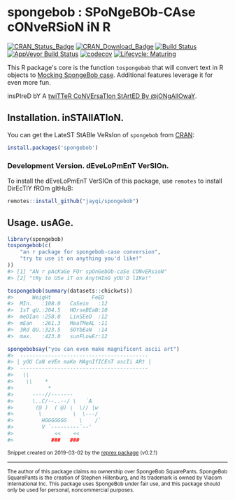 # spongebob : SPoNgeBOb-CAse cONveRSioN iN R

[![CRAN\_Status\_Badge](https://www.r-pkg.org/badges/version-last-release/spongebob)](https://cran.r-project.org/package=spongebob) 
[![CRAN\_Download\_Badge](https://cranlogs.r-pkg.org/badges/grand-total/spongebob)](https://cran.r-project.org/package=spongebob) 
[![Build Status](https://travis-ci.org/jayqi/spongebob.svg?branch=master)](https://travis-ci.org/jayqi/spongebob) 
[![AppVeyor Build Status](https://ci.appveyor.com/api/projects/status/github/jayqi/spOngEbOB?branch=master&svg=true)](https://ci.appveyor.com/project/jayqi/spOngEbOB) 
[![codecov](https://codecov.io/gh/jayqi/spongebob/branch/master/graph/badge.svg)](https://codecov.io/gh/jayqi/spongebob) 
[![Lifecycle: Maturing](https://www.tidyverse.org/lifecycle/#maturing)](https://img.shields.io/badge/lifecycle-maturing-blue.svg)

This R package's core is the function `tospongebob` that will convert text in R objects to [Mocking SpongeBob case](https://knowyourmeme.com/memes/mocking-spongebob). Additional features leverage it for even more fun. 

insPIreD bY A [twiTTeR CoNVErsaTIon StArtED By @jONgAllOwaY](https://twitter.com/jongalloway/status/1075889210714816512).

## Installation. inSTAllATIoN.

You can get the LateST StABle VeRsIon of `spongebob` from [CRAN](https://CRAN.R-project.org/package=spongebob):

``` r
install.packages('spongebob')
```

### Development Version. dEveLoPmEnT VerSIOn.

To install the dEveLoPmEnT VerSIOn of this package, use `remotes` to install DirEcTlY fROm gItHuB:

``` r
remotes::install_github("jayqi/spongebob")
```

## Usage. usAGe.

``` r
library(spongebob)
tospongebob(c(
    "an r package for spongebob-case conversion",
    "try to use it on anything you'd like!"
))
#> [1] "AN r pAcKaGe FOr spOnGebOb-caSe CONvERsioN"
#> [2] "tRy to USe iT on AnytHInG yOU'D lIKe!"

tospongebob(summary(datasets::chickwts))
#>      WeigHt             FeED   
#>  MIn.   :108.0   CaSein   :12  
#>  1sT qU.:204.5   HOrseBEaN:10  
#>  meDIan :258.0   LinSEeD  :12  
#>  mEan   :261.3   MeaTMeAL :11  
#>  3Rd QU.:323.5   SOYbEaN  :14  
#>  max.   :423.0   sunFLowEr:12

spongebobsay("you can even make magnificent ascii art")
#>  ----------------------------------------- 
#> | yOU CaN eVEn maKe MAgnIfICEnT ascIi ARt |
#>  ----------------------------------------- 
#>   \\
#>    \\    *
#>           *
#>      ----//-------
#>      \..C/--..--/ \   `A
#>       (@ )  ( @) \  \// |w
#>        \          \  \---/
#>         HGGGGGGG    \    /`
#>         V `---------`--'
#>             <<    <<
#>            ###   ###
```

<sup>Snippet created on 2019-03-02 by the [reprex package](https://reprex.tidyverse.org) (v0.2.1)</sup>

---

<sup>The author of this package claims no ownership over SpongeBob SquarePants. SpongeBob SquarePants is the creation of Stephen Hillenburg, and its trademark is owned by Viacom International Inc. This package uses SpongeBob under fair use, and this package should only be used for personal, noncommercial purposes.</sup>
